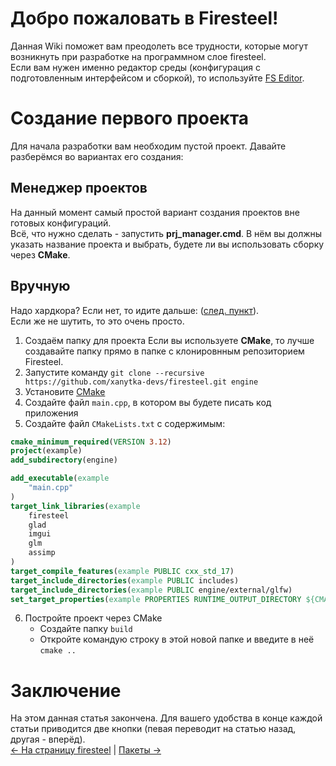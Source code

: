 # Добро пожаловать в Firesteel!
Данная Wiki поможет вам преодолеть все трудности, которые могут возникнуть при разработке на программном слое firesteel.  
Если вам нужен именно редактор среды (конфигурация с подготовленным интерфейсом и сборкой), то используйте [FS Editor](https://xanytka.ru/shared/fse).

# Создание первого проекта
Для начала разработки вам необходим пустой проект. Давайте разберёмся во вариантах его создания:
## Менеджер проектов
На данный момент самый простой вариант создания проектов вне готовых конфигураций.  
Всё, что нужно сделать - запустить **prj_manager.cmd**. В нём вы должны указать название проекта и выбрать, будете ли вы использовать сборку через **CMake**.
## Вручную
Надо хардкора? Если нет, то идите дальше: ([след. пункт](https://github.com/xanytka-devs/firesteel/wiki/01-Первый-треугольник)).  
Если же не шутить, то это очень просто.
1. Создаём папку для проекта 
Если вы используете **CMake**, то лучше создавайте папку прямо в папке с клонировнным репозиторием Firesteel.
2. Запустите команду `git clone --recursive https://github.com/xanytka-devs/firesteel.git engine`
3. Установите [CMake](https://cmake.org/)
4. Создайте файл `main.cpp`, в котором вы будете писать код приложения
5. Создайте файл `CMakeLists.txt` с содержимым:
```cmake
cmake_minimum_required(VERSION 3.12)
project(example)
add_subdirectory(engine)

add_executable(example
	"main.cpp"
)
target_link_libraries(example
	firesteel
	glad
	imgui
	glm
	assimp
)
target_compile_features(example PUBLIC cxx_std_17)
target_include_directories(example PUBLIC includes)
target_include_directories(example PUBLIC engine/external/glfw)
set_target_properties(example PROPERTIES RUNTIME_OUTPUT_DIRECTORY ${CMAKE_BINARY_DIR}/bin/)
```
6. Постройте проект через CMake
	* Создайте папку `build`
	* Откройте командую строку в этой новой папке и введите в неё `cmake ..`


# Заключение
На этом данная статья закончена. Для вашего удобства в конце каждой статьи приводится две кнопки (певая переводит на статью назад, другая - вперёд).  
[<- На страницу firesteel](https://github.com/xanytka-devs/firesteel) | [Пакеты ->](https://firesteel.readthedocs.io/ru/latest/#tutorials/packages/)